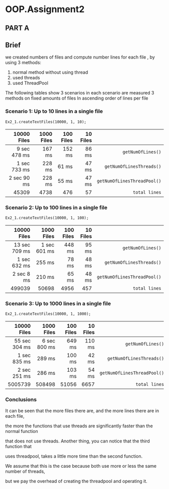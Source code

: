 # OOP.Assignment2

## PART A
## Brief  
we created numbers of files and compute number lines for each file ,
by using 3 methods:

1. normal method without using thread
2. used threads
3. used ThreadPool

The following tables show 3 scenarios in each scenario are measured
3 methods on fixed amounts of files In ascending order of lines per file
























### Scenario 1: Up to 10 lines in a single file
`Ex2_1.createTextFiles(10000, 1, 10);`

| 10000 Files | 1000 Files | 100 Files |      10 Files |                                |
|------------:|-----------:|----------:|--------------:|-------------------------------:|
| 9 sec 478 ms|     167 ms |    152 ms |   86 ms |                `getNumOfLines()` |
| 1 sec 733 ms|     228 ms |     61 ms |   47 ms |         `getNumOfLinesThreads()` |
|  2 sec 90 ms|     228 ms |     55 ms |   47 ms |      `getNumOfLinesThreadPool()` |
|  45309      |       4738 |       476 |      57 |                    `total lines` |


### Scenario 2: Up to 100 lines in a single file
`Ex2_1.createTextFiles(10000, 1, 100);`

|   10000 Files |   1000 Files | 100 Files | 10 Files |                                |
|--------------:|-------------:|----------:|---------:|-------------------------------:|
| 13 sec 709 ms | 1 sec 601 ms |    448 ms |    95 ms |                `getNumOfLines()` |
|  1 sec 632 ms |       255 ms |     78 ms |    48 ms |         `getNumOfLinesThreads()` |
|    2 sec 8 ms |       210 ms |     65 ms |    48 ms |      `getNumOfLinesThreadPool()` |
|        499039 |        50698 |      4956 |      457 |                    `total lines` |


### Scenario 3: Up to 1000 lines in a single file
`Ex2_1.createTextFiles(10000, 1, 1000);`

|   10000 Files |   1000 Files | 100 Files | 10 Files |                                |
|--------------:|-------------:|----------:|---------:|-------------------------------:|
| 55 sec 304 ms | 6 sec 800 ms |    649 ms |   110 ms |                `getNumOfLines()` |
|  1 sec 835 ms |       289 ms |    100 ms |    42 ms |         `getNumOfLinesThreads()` |
|  2 sec 251 ms |       286 ms |    103 ms |    54 ms |      `getNumOfLinesThreadPool()` |
|       5005739 |       508498 |     51056 |     6657 |                    `total lines` |

### Conclusions

It can be seen that the more files there are, and the more lines there are in each file,

the more the functions that use threads are significantly faster than the normal function

that does not use threads. Another thing, you can notice that the third function that           

uses threadpool, takes a little more time than the second function.

We assume that this is the case because both use more or less the same number of threads,

but we pay the overhead of creating the threadpool and operating it.